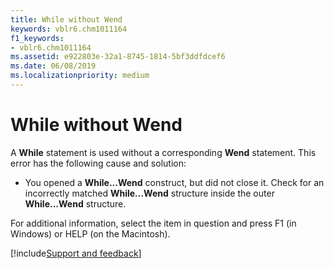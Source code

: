 ```yaml
---
title: While without Wend
keywords: vblr6.chm1011164
f1_keywords:
- vblr6.chm1011164
ms.assetid: e922803e-32a1-8745-1814-5bf3ddfdcef6
ms.date: 06/08/2019
ms.localizationpriority: medium
---
```



# While without Wend

A **While** statement is used without a corresponding **Wend** statement. This error has the following cause and solution:



- You opened a **While...Wend** construct, but did not close it. Check for an incorrectly matched **While...Wend** structure inside the outer **While...Wend** structure.
    

For additional information, select the item in question and press F1 (in Windows) or HELP (on the Macintosh).

[!include[Support and feedback](~/includes/feedback-boilerplate.md)]